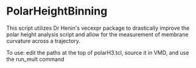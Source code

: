 # PolarHeightBinning

This script utilizes Dr Henin's vecexpr package to drastically improve the polar height analysis script and allow for the measurement of membrane curvature across a trajectory.

To use: edit the paths at the top of polarH3.tcl, source it in VMD, and use the run_mult command 
